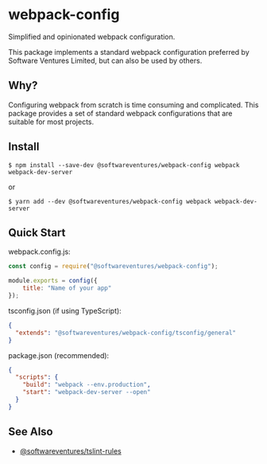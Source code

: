# webpack-config

Simplified and opinionated webpack configuration.

This package implements a standard webpack configuration preferred by
Software Ventures Limited, but can also be used by others.


## Why?

Configuring webpack from scratch is time consuming and complicated. This
package provides a set of standard webpack configurations that are
suitable for most projects.


## Install

```
$ npm install --save-dev @softwareventures/webpack-config webpack webpack-dev-server
```

or

```
$ yarn add --dev @softwareventures/webpack-config webpack webpack-dev-server
```


## Quick Start

webpack.config.js:
```javascript
const config = require("@softwareventures/webpack-config");

module.exports = config({
    title: "Name of your app"
});
```

tsconfig.json (if using TypeScript):
```json
{
  "extends": "@softwareventures/webpack-config/tsconfig/general"
}
```

package.json (recommended):
```json
{
  "scripts": {
    "build": "webpack --env.production",
    "start": "webpack-dev-server --open"
  }
}
```


## See Also

 * [@softwareventures/tslint-rules](https://github.com/softwareventures/tslint-rules)